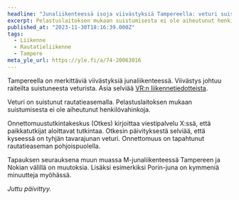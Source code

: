 ```yaml
---
headline: "Junaliikenteessä isoja viivästyksiä Tampereella: veturi suistunut raiteilta, Otkes aikoo tutkia"
excerpt: Pelastuslaitoksen mukaan suistumisesta ei ole aiheutunut henkilövahinkoja.
published_at: "2023-11-30T18:16:39.000Z"
tags:
  - Liikenne
  - Rautatieliikenne
  - Tampere
meta_yle_url: https://yle.fi/a/74-20063016
---
```


Tampereella on merkittäviä viivästyksiä junaliikenteessä. Viivästys johtuu raiteilta suistuneesta veturista. Asia selviää [VR:n liikennetiedotteista](https://www.vr.fi/junaliikenne-nyt).

Veturi on suistunut rautatieasemalla. Pelastuslaitoksen mukaan suistumisesta ei ole aiheutunut henkilövahinkoja.

Onnettomuustutkintakeskus (Otkes) kirjoittaa viestipalvelu X:ssä, että paikkatutkijat aloittavat tutkintaa. Otkesin päivityksestä selviää, että kyseessä on tyhjän tavarajunan veturi. Onnettomuus on tapahtunut rautatieaseman pohjoispuolella.

Tapauksen seurauksena muun muassa M-junaliikenteessä Tampereen ja Nokian välillä on muutoksia. Lisäksi esimerkiksi Porin-juna on kymmeniä minuutteja myöhässä.

_Juttu päivittyy._
